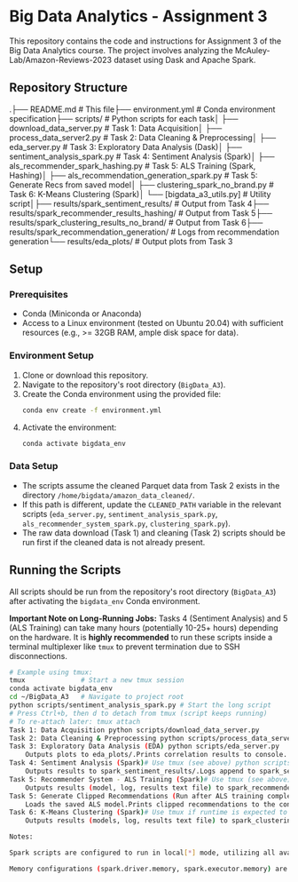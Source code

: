 # Big Data Analytics - Assignment 3

This repository contains the code and instructions for Assignment 3 of the Big Data Analytics course. The project involves analyzing the McAuley-Lab/Amazon-Reviews-2023 dataset using Dask and Apache Spark.


## Repository Structure

.├── README.md                 # This file├── environment.yml           # Conda environment specification├── scripts/                  # Python scripts for each task│   ├── download_data_server.py    # Task 1: Data Acquisition│   ├── process_data_server2.py       # Task 2: Data Cleaning & Preprocessing│   ├── eda_server.py             # Task 3: Exploratory Data Analysis (Dask)│   ├── sentiment_analysis_spark.py # Task 4: Sentiment Analysis (Spark)│   ├── als_recommender_spark_hashing.py # Task 5: ALS Training (Spark, Hashing)│   ├── als_recommendation_generation_spark.py     # Task 5: Generate Recs from saved model│   ├── clustering_spark_no_brand.py             # Task 6: K-Means Clustering (Spark)│   └── [bigdata_a3_utils.py]     # Utility script│├── results/spark_sentiment_results/    # Output from Task 4├── results/spark_recommender_results_hashing/ # Output from Task 5├── results/spark_clustering_results_no_brand/ # Output from Task 6├── results/spark_recommendation_generation/  # Logs from recommendation generation└── results/eda_plots/                    # Output plots from Task 3
## Setup

### Prerequisites

* Conda (Miniconda or Anaconda)
* Access to a Linux environment (tested on Ubuntu 20.04) with sufficient resources (e.g., >= 32GB RAM, ample disk space for data).

### Environment Setup

1.  Clone or download this repository.
2.  Navigate to the repository's root directory (`BigData_A3`).
3.  Create the Conda environment using the provided file:
    ```bash
    conda env create -f environment.yml
    ```
4.  Activate the environment:
    ```bash
    conda activate bigdata_env
    ```

### Data Setup

* The scripts assume the cleaned Parquet data from Task 2 exists in the directory `/home/bigdata/amazon_data_cleaned/`.
* If this path is different, update the `CLEANED_PATH` variable in the relevant scripts (`eda_server.py`, `sentiment_analysis_spark.py`, `als_recommender_system_spark.py`, `clustering_spark.py`).
* The raw data download (Task 1) and cleaning (Task 2) scripts should be run first if the cleaned data is not already present.

## Running the Scripts

All scripts should be run from the repository's root directory (`BigData_A3`) after activating the `bigdata_env` Conda environment.

**Important Note on Long-Running Jobs:** Tasks 4 (Sentiment Analysis) and 5 (ALS Training) can take many hours (potentially 10-25+ hours) depending on the hardware. It is **highly recommended** to run these scripts inside a terminal multiplexer like `tmux` to prevent termination due to SSH disconnections.

```bash
# Example using tmux:
tmux              # Start a new tmux session
conda activate bigdata_env
cd ~/BigData_A3   # Navigate to project root
python scripts/sentiment_analysis_spark.py # Start the long script
# Press Ctrl+b, then d to detach from tmux (script keeps running)
# To re-attach later: tmux attach
Task 1: Data Acquisition python scripts/download_data_server.py
Task 2: Data Cleaning & Preprocessing python scripts/process_data_server2.py
Task 3: Exploratory Data Analysis (EDA) python scripts/eda_server.py
    Outputs plots to eda_plots/.Prints correlation results to console.
Task 4: Sentiment Analysis (Spark)# Use tmux (see above) python scripts/sentiment_analysis_spark.py
    Outputs results to spark_sentiment_results/.Logs append to spark_sentiment_results/sentiment_analysis_spark.log.
Task 5: Recommender System - ALS Training (Spark)# Use tmux (see above) python scripts/als_recommender_spark_hashing.py
    Outputs results (model, log, results text file) to spark_recommender_results_hashing/.
Task 5: Generate Clipped Recommendations (Run after ALS training completes)python scripts/generate_recommendations.py
    Loads the saved ALS model.Prints clipped recommendations to the console.Logs to spark_recommendation_generation/.
Task 6: K-Means Clustering (Spark)# Use tmux if runtime is expected to be long, though likely faster (~1 hour) python scripts/clustering_spark.py
    Outputs results (models, log, results text file) to spark_clustering_results_no_brand/.NotesSpark scripts are configured to run in local[*] mode, utilizing all available cores on the     machine.Memory configurations (spark.driver.memory, spark.executor.memory) are set within the scripts but may need adjustment based on the specific execution environment.

Notes:

Spark scripts are configured to run in local[*] mode, utilizing all available cores on the machine.

Memory configurations (spark.driver.memory, spark.executor.memory) are set within the scripts but may need adjustment based on the specific execution environment.
